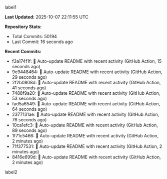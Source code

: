 
label1 
<!-- ACTIVITY_START -->
**Last Updated:** 2025-10-07 22:11:55 UTC

**Repository Stats:**
- Total Commits: 50194
- Last Commit: 16 seconds ago

**Recent Commits:**
- f3a174f1f: 🤖 Auto-update README with recent activity (GitHub Action, 15 seconds ago)
- 9e9448464: 🤖 Auto-update README with recent activity (GitHub Action, 29 seconds ago)
- 2f2b0808d: 🤖 Auto-update README with recent activity (GitHub Action, 41 seconds ago)
- 7488f9a20: 🤖 Auto-update README with recent activity (GitHub Action, 53 seconds ago)
- fad5a6549: 🤖 Auto-update README with recent activity (GitHub Action, 64 seconds ago)
- 2377131ae: 🤖 Auto-update README with recent activity (GitHub Action, 76 seconds ago)
- 10ca1efc3: 🤖 Auto-update README with recent activity (GitHub Action, 89 seconds ago)
- 1f71c5466: 🤖 Auto-update README with recent activity (GitHub Action, 2 minutes ago)
- 71f377531: 🤖 Auto-update README with recent activity (GitHub Action, 2 minutes ago)
- 8416e699d: 🤖 Auto-update README with recent activity (GitHub Action, 2 minutes ago)
<!-- ACTIVITY_END -->

label2
